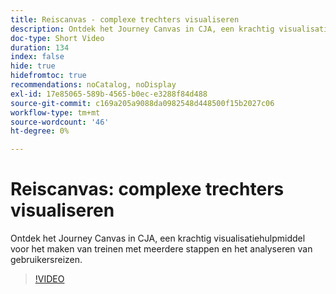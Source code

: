 ```yaml
---
title: Reiscanvas - complexe trechters visualiseren
description: Ontdek het Journey Canvas in CJA, een krachtig visualisatiehulpmiddel voor het maken van treinen met meerdere stappen en het analyseren van gebruikersreizen.
doc-type: Short Video
duration: 134
index: false
hide: true
hidefromtoc: true
recommendations: noCatalog, noDisplay
exl-id: 17e85065-589b-4565-b0ec-e3288f84d488
source-git-commit: c169a205a9088da0982548d448500f15b2027c06
workflow-type: tm+mt
source-wordcount: '46'
ht-degree: 0%

---
```


# Reiscanvas: complexe trechters visualiseren

Ontdek het Journey Canvas in CJA, een krachtig visualisatiehulpmiddel voor het maken van treinen met meerdere stappen en het analyseren van gebruikersreizen.

<!-- 72_S103_3442450_134_journey-canvas-visualizing-complex-funnels -->
>[!VIDEO](https://video.tv.adobe.com/v/3460157/?learn=on&enablevpops=true&captions=dut)
